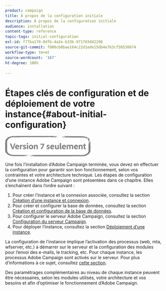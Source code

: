 ```yaml
---
product: campaign
title: À propos de la configuration initiale
description: À propos de la configuration initiale
audience: installation
content-type: reference
topic-tags: initial-configuration
exl-id: f77ba178-0dfb-4a2e-b33b-971765d42298
source-git-commit: f000cb8bae164c22d1ede15db4e763cf50530674
workflow-type: tm+mt
source-wordcount: '167'
ht-degree: 100%

---
```


# Étapes clés de configuration et de déploiement de votre instance{#about-initial-configuration}

![](../../assets/v7-only.svg)

Une fois l’installation d’Adobe Campaign terminée, vous devez en effectuer la configuration pour garantir son bon fonctionnement, selon vos contraintes et votre architecture technique. Les étapes de configuration d’une instance Adobe Campaign sont présentées dans ce chapitre. Elles s’enchaînent dans l’ordre suivant :

1. Pour créer l’instance et la connexion associée, consultez la section [Création d’une instance et connexion](../../installation/using/creating-an-instance-and-logging-on.md).
1. Pour créer et configurer la base de données, consultez la section [Création et configuration de la base de données](../../installation/using/creating-and-configuring-the-database.md).
1. Pour configurer le serveur Adobe Campaign, consultez la section [Configuration du serveur Campaign](../../installation/using/configuring-campaign-server.md).
1. Pour déployer l’instance, consultez la section [Déploiement d’une instance](../../installation/using/deploying-an-instance.md).

La configuration de l’instance implique l’activation des processus (web, mta, wfserver, etc.) à démarrer sur le serveur et la configuration des modules pour l’envoi des e-mails, le tracking, etc. Pour chaque instance, les processus Adobe Campaign sont activés sur le serveur. Pour plus d’informations à ce sujet, consultez [cette section](../../installation/using/configuring-campaign-server.md#enabling-processes).

Des paramétrages complémentaires au niveau de chaque instance peuvent être nécessaires, selon les modules utilisés, votre architecture et vos besoins et afin d’optimiser le fonctionnement d’Adobe Campaign.
